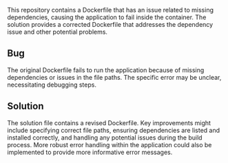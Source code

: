 This repository contains a Dockerfile that has an issue related to missing dependencies, causing the application to fail inside the container. The solution provides a corrected Dockerfile that addresses the dependency issue and other potential problems.

## Bug
The original Dockerfile fails to run the application because of missing dependencies or issues in the file paths.  The specific error may be unclear, necessitating debugging steps.

## Solution
The solution file contains a revised Dockerfile. Key improvements might include specifying correct file paths, ensuring dependencies are listed and installed correctly, and handling any potential issues during the build process.  More robust error handling within the application could also be implemented to provide more informative error messages.
